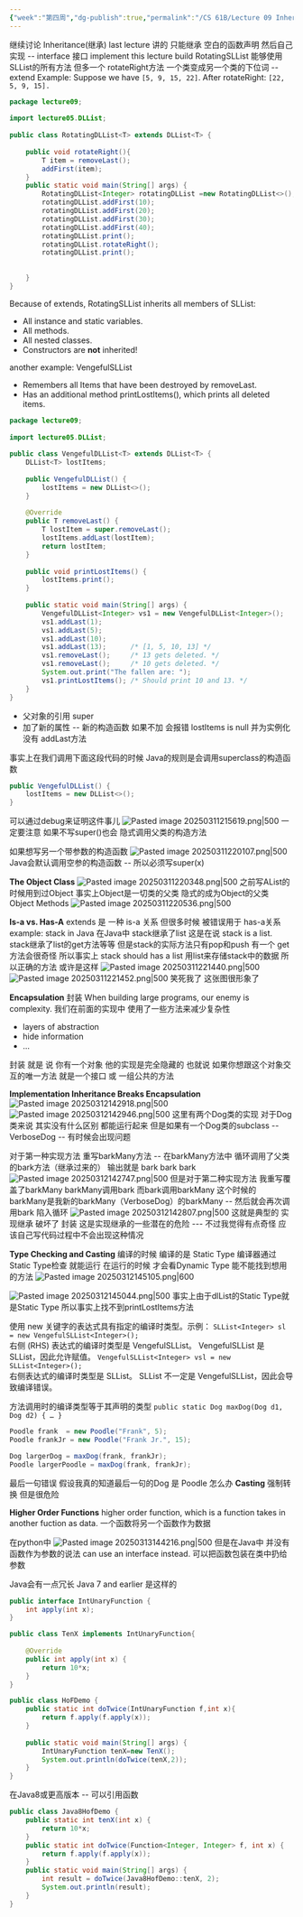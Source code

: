 ```yaml
---
{"week":"第四周","dg-publish":true,"permalink":"/CS 61B/Lecture 09 Inheritance II Extends, Casting, Higher Order Functions/","dgPassFrontmatter":true,"noteIcon":"","created":"2025-03-11T20:13:14.200+08:00","updated":"2025-03-30T15:27:48.894+08:00"}
---
```



继续讨论 Inheritance(继承)
last lecture 讲的  只能继承 空白的函数声明  然后自己实现  -- interface  接口  implement
this lecture build RotatingSLList 能够使用 SLList的所有方法  但多一个 rotateRight方法
一个类变成另一个类的下位词 -- extend
Example: Suppose we have `[5, 9, 15, 22]`. After rotateRight: `[22, 5, 9, 15].`
```java
package lecture09;  
  
import lecture05.DLList;  
  
public class RotatingDLList<T> extends DLList<T> {  
  
    public void rotateRight(){  
        T item = removeLast();  
        addFirst(item);  
    }  
    public static void main(String[] args) {  
        RotatingDLList<Integer> rotatingDLList =new RotatingDLList<>();  
        rotatingDLList.addFirst(10);  
        rotatingDLList.addFirst(20);  
        rotatingDLList.addFirst(30);  
        rotatingDLList.addFirst(40);  
        rotatingDLList.print();  
        rotatingDLList.rotateRight();  
        rotatingDLList.print();  
  
  
    }  
}
```
Because of extends, RotatingSLList inherits all members of SLList:
- All instance and static variables.
- All methods.
- All nested classes.
- Constructors are **not** inherited!

another example: VengefulSLList
- Remembers all Items that have been destroyed by removeLast.
- Has an additional method printLostItems(), which prints all deleted items.

```java
package lecture09;  
  
import lecture05.DLList;  
  
public class VengefulDLList<T> extends DLList<T> {  
    DLList<T> lostItems;  
  
    public VengefulDLList() {  
        lostItems = new DLList<>();  
    }  
  
    @Override  
    public T removeLast() {  
        T lostItem = super.removeLast();  
        lostItems.addLast(lostItem);  
        return lostItem;  
    }  
  
    public void printLostItems() {  
        lostItems.print();  
    }  
  
    public static void main(String[] args) {  
        VengefulDLList<Integer> vs1 = new VengefulDLList<Integer>();  
        vs1.addLast(1);  
        vs1.addLast(5);  
        vs1.addLast(10);  
        vs1.addLast(13);      /* [1, 5, 10, 13] */  
        vs1.removeLast();     /* 13 gets deleted. */  
        vs1.removeLast();     /* 10 gets deleted. */  
        System.out.print("The fallen are: ");  
        vs1.printLostItems(); /* Should print 10 and 13. */  
    }  
}
```

- 父对象的引用  super
- 加了新的属性  --  新的构造函数   如果不加 会报错 lostItems is null  并为实例化  没有 addLast方法

事实上在我们调用下面这段代码的时候  Java的规则是会调用superclass的构造函数
```java
public VengefulDLList() {  
    lostItems = new DLList<>();  
} 
```
可以通过debug来证明这件事儿
![Pasted image 20250311215619.png|500](/img/user/accessory/Pasted%20image%2020250311215619.png)
一定要注意  如果不写super()也会 隐式调用父类的构造方法

如果想写另一个带参数的构造函数
![Pasted image 20250311220107.png|500](/img/user/accessory/Pasted%20image%2020250311220107.png)
Java会默认调用空参的构造函数 -- 所以必须写super(x)


**The Object Class**
![Pasted image 20250311220348.png|500](/img/user/accessory/Pasted%20image%2020250311220348.png)
之前写AList的时候用到过Object
事实上Object是一切类的父类   隐式的成为Object的父类
Object Methods
![Pasted image 20250311220536.png|500](/img/user/accessory/Pasted%20image%2020250311220536.png)

**Is-a vs. Has-A**
extends 是 一种 is-a 关系
但很多时候 被错误用于 has-a关系
example: stack in Java
在Java中 stack继承了list  这是在说 stack is a list. stack继承了list的get方法等等  但是stack的实际方法只有pop和push  有一个 get方法会很奇怪
所以事实上 stack should has a list
用list来存储stack中的数据
所以正确的方法 或许是这样
![Pasted image 20250311221440.png|500](/img/user/accessory/Pasted%20image%2020250311221440.png)
![Pasted image 20250311221452.png|500](/img/user/accessory/Pasted%20image%2020250311221452.png)
笑死我了 这张图很形象了

**Encapsulation**
封装
When building large programs, our enemy is complexity.
我们在前面的实现中 使用了一些方法来减少复杂性
- layers of abstraction
- hide information
- ...

封装 就是 说 你有一个对象 他的实现是完全隐藏的 也就说 如果你想跟这个对象交互的唯一方法 就是一个接口 或 一组公共的方法

**Implementation Inheritance Breaks Encapsulation**
![Pasted image 20250312142918.png|500](/img/user/accessory/Pasted%20image%2020250312142918.png)
![Pasted image 20250312142946.png|500](/img/user/accessory/Pasted%20image%2020250312142946.png)
这里有两个Dog类的实现 对于Dog类来说  其实没有什么区别  都能运行起来
但是如果有一个Dog类的subclass -- VerboseDog -- 有时候会出现问题

对于第一种实现方法
重写barkMany方法 -- 在barkMany方法中 循环调用了父类的bark方法（继承过来的）
输出就是 bark bark bark
![Pasted image 20250312142747.png|500](/img/user/accessory/Pasted%20image%2020250312142747.png)
但是对于第二种实现方法
我重写覆盖了barkMany  barkMany调用bark  而bark调用barkMany 这个时候的barkMany是我新的barkMany（VerboseDog）的barkMany -- 然后就会再次调用bark  陷入循环
![Pasted image 20250312142807.png|500](/img/user/accessory/Pasted%20image%2020250312142807.png)
这就是典型的 实现继承 破坏了 封装
这是实现继承的一些潜在的危险 --- 不过我觉得有点奇怪  应该自己写代码过程中不会出现这种情况

**Type Checking and Casting**
编译的时候 编译的是 Static Type   编译器通过Static Type检查 就能运行
在运行的时候 才会看Dynamic Type  能不能找到想用的方法
![Pasted image 20250312145105.png|600](/img/user/accessory/Pasted%20image%2020250312145105.png)

![Pasted image 20250312145044.png|500](/img/user/accessory/Pasted%20image%2020250312145044.png)
事实上由于dlList的Static Type就是Static Type 所以事实上找不到printLostItems方法

使用 new 关键字的表达式具有指定的编译时类型。示例：
`SLList<Integer> sl = new VengefulSLList<Integer>();`  
右侧 (RHS) 表达式的编译时类型是 VengefulSLList。
VengefulSLList 是 SLList，因此允许赋值。
`VengefulSLList<Integer> vsl = new SLList<Integer>();`  
右侧表达式的编译时类型是 SLList。
SLList 不一定是 VengefulSLList，因此会导致编译错误。

方法调用时的编译类型等于其声明的类型
`public static Dog maxDog(Dog d1, Dog d2) { … }`
```java
Poodle frank  = new Poodle("Frank", 5);
Poodle frankJr = new Poodle("Frank Jr.", 15);

Dog largerDog = maxDog(frank, frankJr);
Poodle largerPoodle = maxDog(frank, frankJr);
```
最后一句错误
假设我真的知道最后一句的Dog 是 Poodle 怎么办
**Casting** 强制转换
但是很危险


**Higher Order Functions**
higher order function, which is a function takes in another fuction as data.
一个函数将另一个函数作为数据

在python中
![Pasted image 20250313144216.png|500](/img/user/accessory/Pasted%20image%2020250313144216.png)
但是在Java中 并没有函数作为参数的说法
can use an interface instead. 可以把函数包装在类中扔给参数

Java会有一点冗长
Java 7 and earlier 是这样的
```java
public interface IntUnaryFunction {  
    int apply(int x);  
}
```

```java
public class TenX implements IntUnaryFunction{  
  
    @Override  
    public int apply(int x) {  
        return 10*x;  
    }  
}
```

```java
public class HoFDemo {  
    public static int doTwice(IntUnaryFunction f,int x){  
        return f.apply(f.apply(x));  
    }  
  
    public static void main(String[] args) {  
        IntUnaryFunction tenX=new TenX();  
        System.out.println(doTwice(tenX,2));  
    }  
}
```

在Java8或更高版本 -- 可以引用函数
```java
public class Java8HofDemo {  
    public static int tenX(int x) {  
        return 10*x;  
    }  
    public static int doTwice(Function<Integer, Integer> f, int x) {  
        return f.apply(f.apply(x));  
    }  
    public static void main(String[] args) {  
        int result = doTwice(Java8HofDemo::tenX, 2);  
        System.out.println(result);  
    }  
}
```